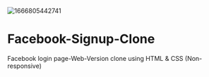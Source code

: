 ![1666805442741](https://user-images.githubusercontent.com/102734212/198694831-35e21bd5-453b-4027-ba55-72c707c8f7b9.png)




# Facebook-Signup-Clone
 Facebook login page-Web-Version clone using HTML &amp; CSS (Non-responsive)



